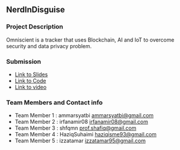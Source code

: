 ## NerdInDisguise ##

### Project Description ###
Omniscient is a tracker that uses Blockchain, AI and IoT to overcome security and data privacy problem.

### Submission ###
- [Link to Slides](https://github.com/ammarsyatbi/NerdInDisguise-GBEC-Hackhaton-Submission/blob/master/GBEC%20HACK.pptx)
- [Link to Code](https://github.com/ammarsyatbi/NerdInDisguise-GBEC-Hackhaton-Submission)
- [Link to video](https://github.com/ammarsyatbi/NerdInDisguise-GBEC-Hackhaton-Submission/blob/master/NerdInDisguise.rar)

### Team Members and Contact info ### 
* Team Member 1 : ammarsyatbi ammarsyatbi@gmail.com
* Team Member 2 : irfanamir08 irfanamir08@gmail.com
* Team Member 3 : shfqmn prof.shafiq@gmail.com
* Team Member 4 : HaziqSuhaimi haziqisme93@gmail.com
* Team Member 5 : izzatamar izzatamar95@gmail.com



